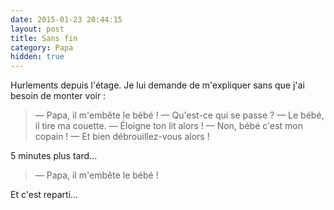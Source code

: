 ```yaml
---
date: 2015-01-23 20:44:15
layout: post
title: Sans fin
category: Papa
hidden: true
---
```


Hurlements depuis l'étage. Je lui demande de m'expliquer sans que j'ai besoin de monter voir :

> — Papa, il m'embête le bébé !
> — Qu'est-ce qui se passe ?
> — Le bébé, il tire ma couette.
> — Éloigne ton lit alors !
> — Non, bébé c'est mon copain !
> — Et bien débrouillez-vous alors !

5 minutes plus tard...

> — Papa, il m'embête le bébé !

Et c'est reparti...
